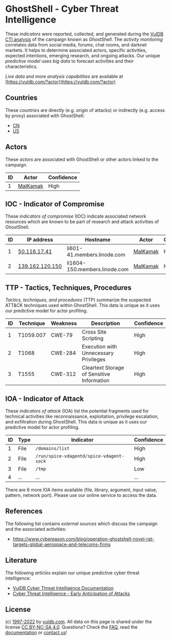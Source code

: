 # GhostShell - Cyber Threat Intelligence

These _indicators_ were reported, collected, and generated during the [VulDB CTI analysis](https://vuldb.com/?kb.cti) of the campaign known as _GhostShell_. The _activity monitoring_ correlates data from social media, forums, chat rooms, and darknet markets. It helps to determine associated actors, specific activities, expected intentions, emerging research, and ongoing attacks. Our unique _predictive model_ uses _big data_ to forecast activities and their characteristics.

_Live data_ and more _analysis capabilities_ are available at [https://vuldb.com/?actor](https://vuldb.com/?actor)

## Countries

These _countries_ are directly (e.g. origin of attacks) or indirectly (e.g. access by proxy) associated with GhostShell:

* [CN](https://vuldb.com/?country.cn)
* [US](https://vuldb.com/?country.us)

## Actors

These _actors_ are associated with GhostShell or other actors linked to the campaign.

ID | Actor | Confidence
-- | ----- | ----------
1 | [MalKamak](https://vuldb.com/?actor.malkamak) | High

## IOC - Indicator of Compromise

These _indicators of compromise_ (IOC) indicate associated network resources which are known to be part of research and attack activities of GhostShell.

ID | IP address | Hostname | Actor | Confidence
-- | ---------- | -------- | ----- | ----------
1 | [50.116.17.41](https://vuldb.com/?ip.50.116.17.41) | li601-41.members.linode.com | [MalKamak](https://vuldb.com/?actor.malkamak) | High
2 | [139.162.120.150](https://vuldb.com/?ip.139.162.120.150) | li1604-150.members.linode.com | [MalKamak](https://vuldb.com/?actor.malkamak) | High

## TTP - Tactics, Techniques, Procedures

_Tactics, techniques, and procedures_ (TTP) summarize the suspected ATT&CK techniques used within GhostShell. This data is unique as it uses our predictive model for actor profiling.

ID | Technique | Weakness | Description | Confidence
-- | --------- | -------- | ----------- | ----------
1 | T1059.007 | CWE-79 | Cross Site Scripting | High
2 | T1068 | CWE-284 | Execution with Unnecessary Privileges | High
3 | T1555 | CWE-312 | Cleartext Storage of Sensitive Information | High

## IOA - Indicator of Attack

These _indicators of attack_ (IOA) list the potential fragments used for technical activities like reconnaissance, exploitation, privilege escalation, and exfiltration during GhostShell. This data is unique as it uses our predictive model for actor profiling.

ID | Type | Indicator | Confidence
-- | ---- | --------- | ----------
1 | File | `/domains/list` | High
2 | File | `/run/spice-vdagentd/spice-vdagent-sock` | High
3 | File | `/tmp` | Low
4 | ... | ... | ...

There are 6 more IOA items available (file, library, argument, input value, pattern, network port). Please use our online service to access the data.

## References

The following list contains _external sources_ which discuss the campaign and the associated activities:

* https://www.cybereason.com/blog/operation-ghostshell-novel-rat-targets-global-aerospace-and-telecoms-firms

## Literature

The following _articles_ explain our unique predictive cyber threat intelligence:

* [VulDB Cyber Threat Intelligence Documentation](https://vuldb.com/?kb.cti)
* [Cyber Threat Intelligence - Early Anticipation of Attacks](https://www.scip.ch/en/?labs.20201022)

## License

(c) [1997-2022](https://vuldb.com/?kb.changelog) by [vuldb.com](https://vuldb.com/?kb.about). All data on this page is shared under the license [CC BY-NC-SA 4.0](https://creativecommons.org/licenses/by-nc-sa/4.0/). Questions? Check the [FAQ](https://vuldb.com/?kb.faq), read the [documentation](https://vuldb.com/?kb) or [contact us](https://vuldb.com/?contact)!
